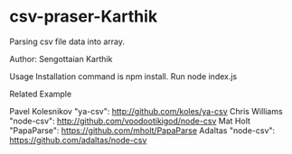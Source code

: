 # csv-praser-Karthik
Parsing csv file data into array.

Author: Sengottaian Karthik

Usage
Installation command is npm install.
Run node index.js

Related Example

Pavel Kolesnikov "ya-csv": http://github.com/koles/ya-csv
Chris Williams "node-csv": http://github.com/voodootikigod/node-csv
Mat Holt "PapaParse": https://github.com/mholt/PapaParse
Adaltas "node-csv": https://github.com/adaltas/node-csv
